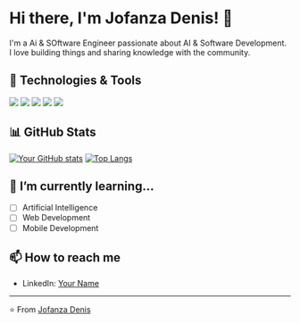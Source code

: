 # Hi there, I'm Jofanza Denis! 👋

I'm a Ai & SOftware Engineer passionate about AI & Software Development. I love building things and sharing knowledge with the community.

## 🔧 Technologies & Tools
![](https://img.shields.io/badge/Code-Python-informational?style=flat&logo=python&logoColor=white&color=2bbc8a)
![](https://img.shields.io/badge/Code-JavaScript-informational?style=flat&logo=javascript&logoColor=white&color=2bbc8a)
![](https://img.shields.io/badge/Tools-Docker-informational?style=flat&logo=docker&logoColor=white&color=2bbc8a)
![](https://img.shields.io/badge/Cloud-AWS-informational?style=flat&logo=amazon-aws&logoColor=white&color=2bbc8a)
![](https://img.shields.io/badge/OS-Linux-informational?style=flat&logo=linux&logoColor=white&color=2bbc8a)

## 📊 GitHub Stats
[![Your GitHub stats](https://github-readme-stats.vercel.app/api?username=DenisKai7&show_icons=true&theme=radical)](https://github.com/DenisKai7)
[![Top Langs](https://github-readme-stats.vercel.app/api/top-langs/?username=DenisKai7&layout=compact&theme=radical)](https://github.com/DenisKai7)

## 🌱 I’m currently learning...
- [ ] Artificial Intelligence  
- [ ] Web Development  
- [ ] Mobile Development  

## 📫 How to reach me
- LinkedIn: [Your Name](https://linkedin.com/in/jofanza-denis-aldida-2a06262a9/)  

---
⭐ From [Jofanza Denis](https://github.com/DenisKai7)
